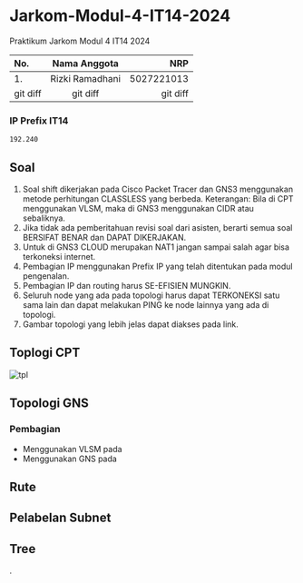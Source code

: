 # Jarkom-Modul-4-IT14-2024
Praktikum Jarkom Modul 4 IT14 2024


| No. | Nama Anggota | NRP |
| :---         |     :---:      |          ---: |
| 1.   | Rizki Ramadhani     | 5027221013    |
| git diff     | git diff       | git diff      |
### IP Prefix IT14
```
192.240
```

## Soal
1. Soal shift dikerjakan pada Cisco Packet Tracer dan GNS3 menggunakan metode perhitungan CLASSLESS yang berbeda.
Keterangan: Bila di CPT menggunakan VLSM, maka di GNS3 menggunakan CIDR atau sebaliknya.
2. Jika tidak ada pemberitahuan revisi soal dari asisten, berarti semua soal BERSIFAT BENAR dan DAPAT DIKERJAKAN.
3. Untuk di GNS3 CLOUD merupakan NAT1 jangan sampai salah agar bisa terkoneksi internet.
4. Pembagian IP menggunakan Prefix IP yang telah ditentukan pada modul pengenalan.
5. Pembagian IP dan routing harus SE-EFISIEN MUNGKIN.
6. Seluruh node yang ada pada topologi harus dapat TERKONEKSI satu sama lain dan dapat melakukan PING ke node lainnya yang ada di topologi.
7. Gambar topologi yang lebih jelas dapat diakses pada link.

## Toplogi CPT
![tpl](https://github.com/rzkirmdhani/Jarkom-Modul-4-IT14-2024/assets/141987387/2fbb3a75-77eb-44f3-88e7-149ec18a5e50)
## Topologi GNS

### Pembagian
* Menggunakan VLSM pada
* Menggunakan GNS pada

## Rute

## Pelabelan Subnet

## Tree
.
